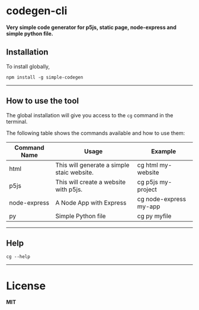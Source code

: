 # codegen-cli
**Very simple code generator for p5js, static page, node-express and simple python file.**

## Installation 
To install globally,

`
npm install -g simple-codegen 
`
***

## How to use the tool
 The global installation will give you access to the `cg` command in the terminal.

 The following table shows the commands available and how to use them: 
 
 |Command Name| Usage | Example
 |----|-----|----|
 | html | This will generate a simple staic website. | cg html my-website
 | p5js | This will create a website with p5js. | cg p5js my-project
 | node-express | A Node App with Express  | cg node-express my-app
 | py | Simple Python file | cg py myfile


---
## Help
`cg --help` 


***

# License
 **MIT**




